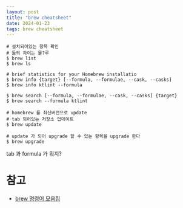 ```yaml
---
layout: post
title: "brew cheatsheet"
date: 2024-01-23
tags: brew cheatsheet
---
```


``` shell
# 설치되어있는 항목 확인
# 둘의 차이는 몰?루
$ brew list
$ brew ls

# brief statistics for your Homebrew installatio
$ brew info {target} [--formula, --formulae, --cask, --casks]
$ brew info ktlint --formula

$ brew search [--formula, --formulae, --cask, --casks] {target}
$ brew search --formula ktlint

# homebrew 를 최신버전으로 update
# tab 되어있는 저장소 업데이트
$ brew update

# update 가 되어 upgrade 할 수 있는 항목을 upgrade 한다
$ brew upgrade
```

tab 과 formula 가 뭐지?

# 참고
* [brew 명령어 모음집](https://sukvvon.tistory.com/7)
